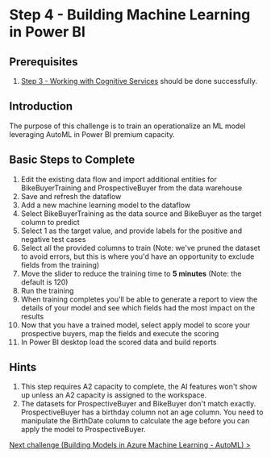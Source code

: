 # Step 4 - Building Machine Learning in Power BI

## Prerequisites

1. [Step 3 - Working with Cognitive Services](https://github.com/Alexandrovdi/PowerBI_AI/blob/main/Challenge%20steps/Step%203%20-%20CognitiveServices.md) should be done successfully.

## Introduction
The purpose of this challenge is to train an operationalize an ML model leveraging AutoML in Power BI premium capacity.

## Basic Steps to Complete
1. Edit the existing data flow and import additional entities for BikeBuyerTraining and ProspectiveBuyer from the data warehouse
1. Save and refresh the dataflow
1. Add a new machine learning model to the dataflow
1. Select BikeBuyerTraining as the data source and BikeBuyer as the target column to predict
1. Select 1 as the target value, and provide labels for the positive and negative test cases
1. Select all the provided columns to train (Note: we've pruned the dataset to avoid errors, but this is where you'd have an opportunity to exclude fields from the training)
1. Move the slider to reduce the training time to **5 minutes** (Note: the default is 120)
1. Run the training
1. When training completes you'll be able to generate a report to view the details of your model and see which fields had the most impact on the results
1. Now that you have a trained model, select apply model to score your prospective buyers, map the fields and execute the scoring
1. In Power BI desktop load the scored data and build reports

## Hints

1.  This step requires A2 capacity to complete, the AI features won't show up unless an A2 capacity is assigned to the workspace.
1.  The datasets for ProspectiveBuyer and BikeBuyer don't match exactly.   ProspectiveBuyer has a birthday column not an age column.   You need to manipulate the BirthDate column to calculate the age before you can apply the model to ProspectiveBuyer.


[Next challenge (Building Models in Azure Machine Learning - AutoML) >](./05-AMLAutoML.md)
